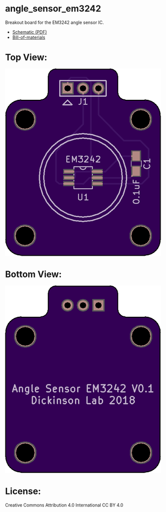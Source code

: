# angle_sensor_em3242 
Breakout board for the EM3242 angle sensor IC. 

* [Schematic (PDF)](angle_sensor_em3242.pdf)
* [Bill-of-materials](BOM.txt)

# Top View: 
![top_view](images/angle_sensor_em3242_top.png)

# Bottom View:
![bot_view](images/angle_sensor_em3242_bot.png)

# License: 
Creative Commons Attribution 4.0 International CC BY 4.0

